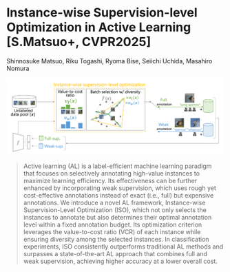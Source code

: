 # Instance-wise Supervision-level Optimization in Active Learning [S.Matsuo+, CVPR2025]
Shinnosuke Matsuo, Riku Togashi, Ryoma Bise, Seiichi Uchida, Masahiro Nomura

![Illustration](./image/overview.png)

>Active learning (AL) is a label-efficient machine learning paradigm that focuses on selectively annotating high-value instances to maximize learning efficiency. Its effectiveness can be further enhanced by incorporating weak supervision, which uses rough yet cost-effective annotations instead of exact (i.e., full) but expensive annotations. We introduce a novel AL framework, Instance-wise Supervision-Level Optimization (ISO), which not only selects the instances to annotate but also determines their optimal annotation level within a fixed annotation budget. Its optimization criterion leverages the value-to-cost ratio (VCR) of each instance while ensuring diversity among the selected instances.
In classification experiments, ISO consistently outperforms traditional AL methods and surpasses a state-of-the-art AL approach that combines full and weak supervision, achieving higher accuracy at a lower overall cost.